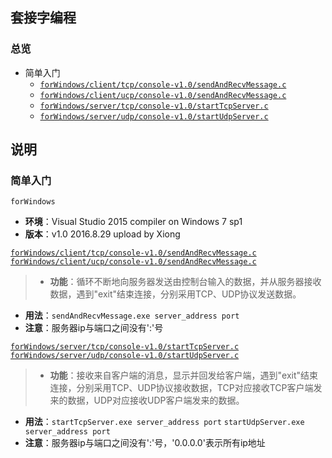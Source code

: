 ## 套接字编程
### 总览
+ 简单入门
  + [`forWindows/client/tcp/console-v1.0/sendAndRecvMessage.c`][16082901]
  + [`forWindows/client/ucp/console-v1.0/sendAndRecvMessage.c`][16082902]
  + [`forWindows/server/tcp/console-v1.0/startTcpServer.c`][16082903]
  + [`forWindows/server/udp/console-v1.0/startUdpServer.c`][16082904]

## 说明
### 简单入门
`forWindows`
* __环境__：Visual Studio 2015 compiler on Windows 7 sp1
* __版本__：v1.0 2016.8.29 upload by Xiong

[`forWindows/client/tcp/console-v1.0/sendAndRecvMessage.c`][16082901]  
[`forWindows/client/ucp/console-v1.0/sendAndRecvMessage.c`][16082902]
>* __功能__：循环不断地向服务器发送由控制台输入的数据，并从服务器接收数据，遇到"exit"结束连接，分别采用TCP、UDP协议发送数据。
* __用法__：`sendAndRecvMessage.exe server_address port`
* __注意__：服务器ip与端口之间没有':'号

[`forWindows/server/tcp/console-v1.0/startTcpServer.c`][16082903]
[`forWindows/server/udp/console-v1.0/startUdpServer.c`][16082904]
>* __功能__：接收来自客户端的消息，显示并回发给客户端，遇到"exit"结束连接，分别采用TCP、UDP协议接收数据，TCP对应接收TCP客户端发来的数据，UDP对应接收UDP客户端发来的数据。
* __用法__：`startTcpServer.exe server_address port`
`startUdpServer.exe server_address port`
* __注意__：服务器ip与端口之间没有':'号，'0.0.0.0'表示所有ip地址

[16082901]: forWindows/client/tcp/console-v1.0/sendAndRecvMessage.c
[16082902]: forWindows/client/ucp/console-v1.0/sendAndRecvMessage.c
[16082903]: forWindows/server/tcp/console-v1.0/startTcpServer.c
[16082904]: forWindows/server/udp/console-v1.0/startUdpServer.c


